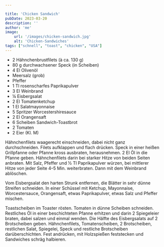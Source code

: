 ```yaml
---

title: 'Chicken Sandwich'
pubDate: 2023-03-20
description: ''
author: 'me'
image:
    url: '/images/chicken-sandwich.jpg'
    alt: 'Chicken-Sandwiches'
tags: ["schnell", "toast", "chicken", "USA"]
---
```

* 2 Hähnchenbrustfilets (à ca. 130 g)
* 80 g durchwachsener Speck (in Scheiben)
* 4 El Olivenöl
* Meersalz (grob)
* Pfeffer
* 1 Tl rosenscharfes Paprikapulver
* 3 El Weinbrand
* ¼ Eisbergsalat
* 2 El Tomatenketchup
* 1 El Salatmayonnaise
* 5 Spritzer Worcestershiresauce
* 2 El Orangensaft
* 6 Scheiben Sandwich-Toastbrot
* 2 Tomaten
* 2 Eier (Kl. M)
  
Hähnchenfilets waagerecht einschneiden, dabei nicht ganz durchschneiden. Filets aufklappen und flach drücken. Speck in einer heißen Grillpfanne oder Pfanne kross ausbraten, herausnehmen. 2 El Öl in die Pfanne geben. Hähnchenfilets darin bei starker Hitze von beiden Seiten anbraten. Mit Salz, Pfeffer und 1⁄2 Tl Paprikapulver würzen, bei mittlerer Hitze von jeder Seite 4–5 Min. weiterbraten. Dann mit dem Weinbrand ablöschen.

Vom Eisbergsalat den harten Strunk entfernen, die Blätter in sehr dünne Streifen schneiden. In einer Schüssel mit Ketchup, Mayonnaise, Worcestersauce, Orangensaft, etwas Paprikapulver, etwas Salz und Pfeffer mischen.

Toastscheiben im Toaster rösten. Tomaten in dünne Scheiben schneiden. Restliches Öl in einer beschichteten Pfanne erhitzen und darin 2 Spiegeleier braten, dabei salzen und einmal wenden. Die Hälfte des Eisbergsalats auf 2 Brotscheiben geben. Hähnchenfilets, Tomatenscheiben, 2 Brotscheiben, restlichen Salat, Spiegelei, Speck und restliche Brotscheiben darüberschichten. Fest andrücken, mit Holzspießen feststecken und Sandwiches schräg halbieren.